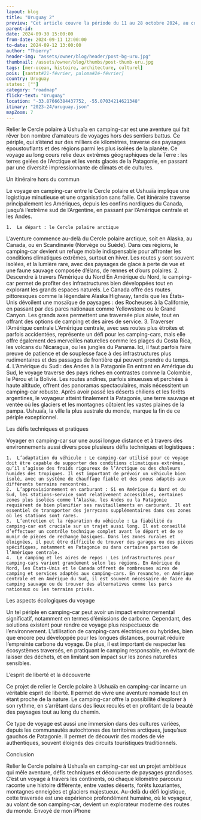 ```yaml
---
layout: blog
title: "Uruguay 2"
preview: "Cet article couvre la période du 11 au 28 octobre 2024, au cours de laquelle nous sommes revenus en Uruguay après quelques mois d'absence..."
parent-id:
date: 2024-09-30 15:00:00
from-date: 2024-09-11 12:00:00
to-date: 2024-09-12 13:00:00
author: "Thierry"
header-img: "assets/owner/blog/header/post-bg-uru.jpg"
thumbnail: /assets/owner/blog/thumbs/post-thumb-uru.jpg
tags: [mer-ocean, histoire, architecture, culturel]
pois: [santat#21-février, paloma#2é-février]
country: Uruguay
states: [""]
category: "roadmap"
flickr-text: "Uruguay"
location: "-33.87666384437752, -55.07034214621348"
itinary: "2023-24/uruguay.json"
mapZoom: 7
---
```


Relier le Cercle polaire à Ushuaïa en camping-car est une aventure qui fait rêver bon nombre d’amateurs de voyages hors des sentiers battus. Ce périple, qui s’étend sur des milliers de kilomètres, traverse des paysages époustouflants et des régions parmi les plus isolées de la planète. Ce voyage au long cours relie deux extrêmes géographiques de la Terre : les terres gelées de l’Arctique et les vents glacés de la Patagonie, en passant par une diversité impressionnante de climats et de cultures.

Un itinéraire hors du commun

Le voyage en camping-car entre le Cercle polaire et Ushuaïa implique une logistique minutieuse et une organisation sans faille. Cet itinéraire traverse principalement les Amériques, depuis les confins nordiques du Canada, jusqu’à l’extrême sud de l’Argentine, en passant par l’Amérique centrale et les Andes.

    1.	Le départ : le Cercle polaire arctique

L’aventure commence au-delà du Cercle polaire arctique, soit en Alaska, au Canada, ou en Scandinavie (Norvège ou Suède). Dans ces régions, le camping-car devient un refuge mobile indispensable pour affronter les conditions climatiques extrêmes, surtout en hiver. Les routes y sont souvent isolées, et la lumière rare, avec des paysages de glace à perte de vue et une faune sauvage composée d’élans, de rennes et d’ours polaires. 2. Descendre à travers l’Amérique du Nord
En Amérique du Nord, le camping-car permet de profiter des infrastructures bien développées tout en explorant les grands espaces naturels. Le Canada offre des routes pittoresques comme la légendaire Alaska Highway, tandis que les États-Unis dévoilent une mosaïque de paysages : des Rocheuses à la Californie, en passant par des parcs nationaux comme Yellowstone ou le Grand Canyon. Les grands axes permettent une traversée plus aisée, tout en offrant des options de camping et des aires de service. 3. Traverser l’Amérique centrale
L’Amérique centrale, avec ses routes plus étroites et parfois accidentées, représente un défi pour les camping-cars, mais elle offre également des merveilles naturelles comme les plages du Costa Rica, les volcans du Nicaragua, ou les jungles du Panama. Ici, il faut parfois faire preuve de patience et de souplesse face à des infrastructures plus rudimentaires et des passages de frontière qui peuvent prendre du temps. 4. L’Amérique du Sud : des Andes à la Patagonie
En entrant en Amérique du Sud, le voyage traverse des pays riches en contrastes comme la Colombie, le Pérou et la Bolivie. Les routes andines, parfois sinueuses et perchées à haute altitude, offrent des panoramas spectaculaires, mais nécessitent un camping-car robuste. Après avoir passé les déserts chiliens et les forêts argentines, le voyageur atteint finalement la Patagonie, une terre sauvage et ventée où les glaciers et les montagnes côtoient les vastes plaines de la pampa. Ushuaïa, la ville la plus australe du monde, marque la fin de ce périple exceptionnel.

Les défis techniques et pratiques

Voyager en camping-car sur une aussi longue distance et à travers des environnements aussi divers pose plusieurs défis techniques et logistiques :

    1.	L’adaptation du véhicule : Le camping-car utilisé pour ce voyage doit être capable de supporter des conditions climatiques extrêmes, qu’il s’agisse des froids rigoureux de l’Arctique ou des chaleurs humides des tropiques. Il est important de prévoir un véhicule bien isolé, avec un système de chauffage fiable et des pneus adaptés aux différents terrains rencontrés.
    2.	L’approvisionnement en carburant : Si en Amérique du Nord et du Sud, les stations-service sont relativement accessibles, certaines zones plus isolées comme l’Alaska, les Andes ou la Patagonie requièrent de bien planifier ses ravitaillements en carburant. Il est essentiel de transporter des jerrycans supplémentaires dans ces zones où les stations sont rares.
    3.	L’entretien et la réparation du véhicule : La fiabilité du camping-car est cruciale sur un trajet aussi long. Il est conseillé d’effectuer un contrôle technique complet avant le départ et de se munir de pièces de rechange basiques. Dans les zones rurales et éloignées, il peut être difficile de trouver des garages ou des pièces spécifiques, notamment en Patagonie ou dans certaines parties de l’Amérique centrale.
    4.	Le camping et les aires de repos : Les infrastructures pour camping-cars varient grandement selon les régions. En Amérique du Nord, les États-Unis et le Canada offrent de nombreuses aires de camping et services adaptés aux camping-cars. En revanche, en Amérique centrale et en Amérique du Sud, il est souvent nécessaire de faire du camping sauvage ou de trouver des alternatives comme les parcs nationaux ou les terrains privés.

Les aspects écologiques du voyage

Un tel périple en camping-car peut avoir un impact environnemental significatif, notamment en termes d’émissions de carbone. Cependant, des solutions existent pour rendre ce voyage plus respectueux de l’environnement. L’utilisation de camping-cars électriques ou hybrides, bien que encore peu développée pour les longues distances, pourrait réduire l’empreinte carbone du voyage. De plus, il est important de respecter les écosystèmes traversés, en pratiquant le camping responsable, en évitant de laisser des déchets, et en limitant son impact sur les zones naturelles sensibles.

L’esprit de liberté et la découverte

Ce projet de relier le Cercle polaire à Ushuaïa en camping-car incarne un véritable esprit de liberté. Il permet de vivre une aventure nomade tout en étant proche de la nature. Le camping-car offre la possibilité d’explorer à son rythme, en s’arrêtant dans des lieux reculés et en profitant de la beauté des paysages tout au long du chemin.

Ce type de voyage est aussi une immersion dans des cultures variées, depuis les communautés autochtones des territoires arctiques, jusqu’aux gauchos de Patagonie. Il permet de découvrir des modes de vie authentiques, souvent éloignés des circuits touristiques traditionnels.

Conclusion

Relier le Cercle polaire à Ushuaïa en camping-car est un projet ambitieux qui mêle aventure, défis techniques et découverte de paysages grandioses. C’est un voyage à travers les continents, où chaque kilomètre parcouru raconte une histoire différente, entre vastes déserts, forêts luxuriantes, montagnes enneigées et glaciers majestueux. Au-delà du défi logistique, cette traversée est une expérience profondément humaine, où le voyageur, au volant de son camping-car, devient un explorateur moderne des routes du monde.
Envoyé de mon iPhone
